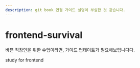 ```yaml
---
description: git book 연결 가이드 설명이 부실한 것 같습니다.
---
```


# frontend-survival

바쁜 직장인을 위한 수업이라면, 가이드 업데이트가 필요해보입니다다.





study for frontend

